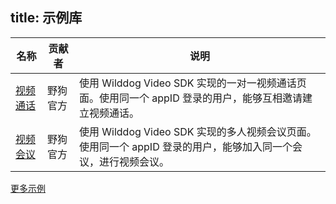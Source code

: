 
title:  示例库
---


| 名称                                       | 贡献者  | 说明                                       |
| ---------------------------------------- | ---- | ---------------------------------------- |
| [视频通话](https://github.com/WildDogTeam/video-demo-web-conversation) | 野狗官方 | 使用 Wilddog Video SDK 实现的一对一视频通话页面。使用同一个 appID 登录的用户，能够互相邀请建立视频通话。|
| [视频会议](https://github.com/WildDogTeam/video-demo-web-conference) | 野狗官方 | 使用 Wilddog Video SDK 实现的多人视频会议页面。使用同一个 appID 登录的用户，能够加入同一个会议，进行视频会议。 |

[更多示例](https://github.com/WildDogTeam/awesome-wilddog)
